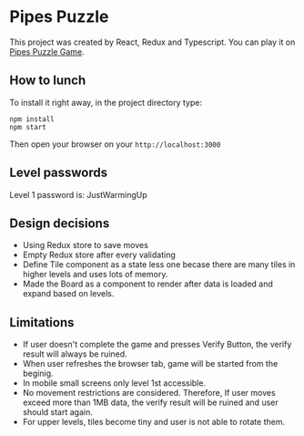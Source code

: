 # Pipes Puzzle

This project was created by React, Redux and Typescript. You can play it on [Pipes Puzzle Game](https://nilou.daneshvar.me).

## How to lunch

To install it right away, in the project directory type:

    npm install
    npm start

Then open your browser on your `http://localhost:3000`

## Level passwords

Level 1 password is: JustWarmingUp

## Design decisions

* Using Redux store to save moves
* Empty Redux store after every validating
* Define Tile component as a state less one becase there are many tiles in higher levels and uses lots of memory.
* Made the Board as a component to render after data is loaded and expand based on levels.

## Limitations

* If user doesn't complete the game and presses Verify Button, the verify result will always be ruined.
* When user refreshes the browser tab, game will be started from the beginig.
* In mobile small screens only level 1st accessible.
* No movement restrictions are considered. Therefore, If user moves exceed more than 1MB data, the verify result will be ruined and user should start again.
* For upper levels, tiles become tiny and user is not able to rotate them.


